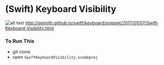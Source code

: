 # (Swift) Keyboard Visibility

![alt text](https://raw.githubusercontent.com/seimith/seimith.github.io/master/_assets/2017-01-07-assets/keyboardLarge.gif "Keyboard popping in and out")
http://seimith.github.io/swift/keyboard/snippet/2017/01/07/Swift-Keyboard-Visibility.html

### To Run This

- git clone
- open `SwiftKeyboardVisibility.xcodeproj`

